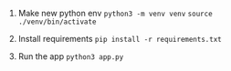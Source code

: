 1. Make new python env
``` python3 -m venv venv ```
``` source ./venv/bin/activate ```

2. Install requirements
``` pip install -r requirements.txt ```

3. Run the app
``` python3 app.py ```
